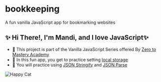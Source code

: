 # bookkeeping

A fun vanilla JavaScript app for bookmarking websites

## ✨ Hi There!, I'm Mandi, and I love JavaScript✨

- 🤸 This project is part of the Vanilla JavaScript Series offered By [Zero to Mastery Academy](https://zerotomastery.io/)
- 🤸 In this fun app, you get to practice setting [local storage](https://developer.mozilla.org/en-US/docs/Web/API/Window/localStorage)
- 🤸 You will practice using [JSON Stringify](https://developer.mozilla.org/en-US/docs/Web/JavaScript/Reference/Global_Objects/JSON/stringify) and [JSON Parse](https://developer.mozilla.org/en-US/docs/Web/JavaScript/Reference/Global_Objects/JSON/parse)

![Happy Cat](https://encrypted-tbn0.gstatic.com/images?q=tbn%3AANd9GcQtVRsPNvMs71Pywn2eDJonYalfPjLVc1HKlA&usqp=CAU)
